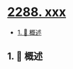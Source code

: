 # [2288. xxx](https://github.com/Tdahuyou/TNotes.leetcode/tree/main/notes/2288.%20xxx)

<!-- region:toc -->

- [1. 📝 概述](#1--概述)

<!-- endregion:toc -->

## 1. 📝 概述

